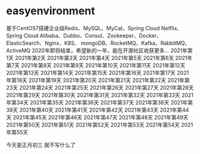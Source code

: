 # easyenvironment
基于CentOS7搭建企业级Redis、MySQL、MyCat、Spring Cloud Netflix、Spring Cloud Alibaba、Dubbo、Consul、Zookeeper、Docker、ElasticSearch、Nginx、K8S、 mongoDB、RocketMQ、Kafka、RabbitMQ、ActiveMQ
2020年即将结束，希望新的一年，能在开源社区收获更多...
2021年第1天
2021年第2天
2021年第3天
2021年第4天
2021年第5天
2021年第6天
2021年第7天
2021年第8天
2021年第9天
2021年第10天
2021年第11天
2021年第12天
2021年第13天
2021年第14天
2021年第15天
2021年第16天
2021年第17天
2021年第18天
2021年第19天
2021年第20天
2021年第21天
2021年第22天
2021年第23天
2021年第24天
2021年第25天
2021年第26天
2021年第27天
2021年第28天
2021年第29天
2021年第30天
2021年第31天
2021年第32天
2021年第33天
2021年第34天
2021年第35天
2021年第36天
2021年第37天
2021年第38天
2021年第39天
2021年第40天
2021年第41天
2021年第42天
2021年第43天
2021年第44天
2021年第45天
2021年第46天
2021年第47天
2021年第48天
2021年第49天
2021年第50天
2021年第51天
2021年第52天
2021年第53天
2021年第54天
2021年第55天




















































































































































































































今天是正月初三 就不写什么了






































































